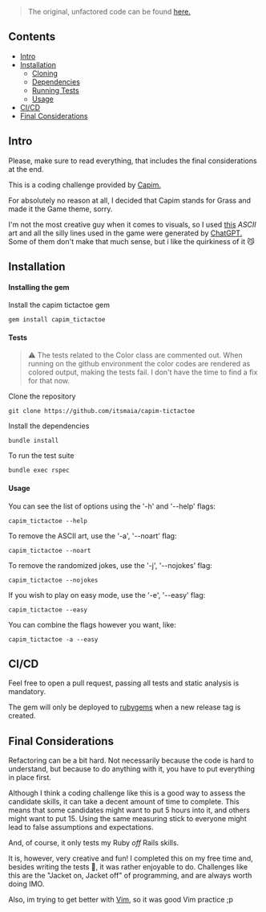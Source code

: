 > The original, unfactored code can be found [here.](https://gist.github.com/itsmaia/765eff3ebee6c22ceab2850f1e587ef1)

Contents
--------

- [Intro](#intro)
- [Installation](#installation)
   - [Cloning](#cloning)
   - [Dependencies](#dependencies)
   - [Running Tests](#tests)
   - [Usage](#usage)
- [CI/CD](#ci/cd)
- [Final Considerations](#final-considerations)

Intro
-----

Please, make sure to read everything, that includes the final considerations at the end.

This is a coding challenge provided by [Capim.](https://capim.com.br)

For absolutely no reason at all, I decided that Capim stands for Grass and made it the Game theme, sorry.

I'm not the most creative guy when it comes to visuals, so I used [this](https://emojicombos.com/grass-ascii-art) *ASCII* art and all the silly lines used in the game were generated by [ChatGPT.](https://chat.openai.com/chat) Some of them don't make that much sense, but i like the quirkiness of it 😼

Installation
------------

#### Installing the gem

Install the capim tictactoe gem
```
gem install capim_tictactoe
```

#### Tests

> ⚠️  The tests related to the Color class are commented out. When running on the github environment the color codes are rendered as colored output, making the tests fail. I don't have the time to find a fix for that now.

Clone the repository
```
git clone https://github.com/itsmaia/capim-tictactoe
```

Install the dependencies
```
bundle install
```

To run the test suite
```
bundle exec rspec
```

#### Usage

You can see the list of options using the '-h' and '--help' flags:
```
capim_tictactoe --help
```

To remove the ASCII art, use the '-a', '--noart' flag:
```
capim_tictactoe --noart
```

To remove the randomized jokes, use the '-j', '--nojokes' flag:
```
capim_tictactoe --nojokes
```

If you wish to play on easy mode, use the '-e', '--easy' flag:
```
capim_tictactoe --easy
```

You can combine the flags however you want, like:
```
capim_tictactoe -a --easy
```

CI/CD
-----

Feel free to open a pull request, passing all tests and static analysis is mandatory.

The gem will only be deployed to [rubygems](https://rubygems.org) when a new release tag is created.

Final Considerations
--------------------

Refactoring can be a bit hard. Not necessarily because the code is hard to understand, but because to do anything with it, you have to put everything in place first.

 Although I think a coding challenge like this is a good way to assess the candidate skills, it can take a decent amount of time to complete. This means that some candidates might want to put 5 hours into it, and others might want to put 15. Using the same measuring stick to everyone might lead to false assumptions and expectations.

 And, of course, it only tests my Ruby *off* Rails skills.

It is, however, very creative and fun! I completed this on my free time and, besides writing the tests 🤭, it was rather enjoyable to do. Challenges like this are the "Jacket on, Jacket off" of programming, and are always worth doing IMO.

Also, im trying to get better with [Vim](https://github.com/vim/vim), so it was good Vim practice ;p

